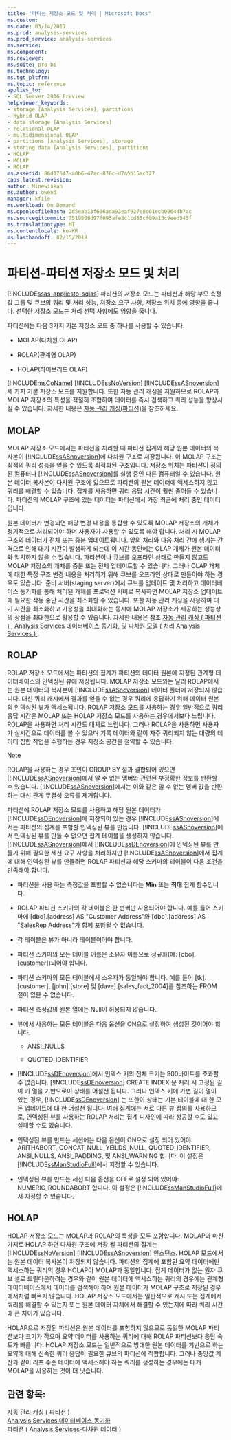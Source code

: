 ```yaml
---
title: "파티션 저장소 모드 및 처리 | Microsoft Docs"
ms.custom: 
ms.date: 03/14/2017
ms.prod: analysis-services
ms.prod_service: analysis-services
ms.service: 
ms.component: 
ms.reviewer: 
ms.suite: pro-bi
ms.technology: 
ms.tgt_pltfrm: 
ms.topic: reference
applies_to:
- SQL Server 2016 Preview
helpviewer_keywords:
- storage [Analysis Services], partitions
- hybrid OLAP
- data storage [Analysis Services]
- relational OLAP
- multidimensional OLAP
- partitions [Analysis Services], storage
- storing data [Analysis Services], partitions
- HOLAP
- MOLAP
- ROLAP
ms.assetid: 86d17547-a0b6-47ac-876c-d7a5b15ac327
caps.latest.revision: 
author: Minewiskan
ms.author: owend
manager: kfile
ms.workload: On Demand
ms.openlocfilehash: 2d5eab13f606ada93eaf927e8c01ecb09644b7ac
ms.sourcegitcommit: 7519508d97f095afe3c1cd85cf09a13c9eed345f
ms.translationtype: MT
ms.contentlocale: ko-KR
ms.lasthandoff: 02/15/2018
---
```

# <a name="partitions---partition-storage-modes-and-processing"></a>파티션-파티션 저장소 모드 및 처리
[!INCLUDE[ssas-appliesto-sqlas](../../includes/ssas-appliesto-sqlas.md)]
파티션의 저장소 모드는 파티션과 해당 부모 측정값 그룹 및 큐브의 쿼리 및 처리 성능, 저장소 요구 사항, 저장소 위치 등에 영향을 줍니다. 선택한 저장소 모드는 처리 선택 사항에도 영향을 줍니다.  
  
 파티션에는 다음 3가지 기본 저장소 모드 중 하나를 사용할 수 있습니다.  
  
-   MOLAP(다차원 OLAP)  
  
-   ROLAP(관계형 OLAP)  
  
-   HOLAP(하이브리드 OLAP)  
  
 [!INCLUDE[msCoName](../../includes/msconame-md.md)] [!INCLUDE[ssNoVersion](../../includes/ssnoversion-md.md)] [!INCLUDE[ssASnoversion](../../includes/ssasnoversion-md.md)] 세 가지 기본 저장소 모드를 지원합니다. 또한 자동 관리 캐싱을 지원하므로 ROLAP과 MOLAP 저장소의 특성을 적절히 조합하여 데이터를 즉시 검색하고 쿼리 성능을 향상시킬 수 있습니다. 자세한 내용은 [자동 관리 캐싱&#40;파티션&#41;](../../analysis-services/multidimensional-models-olap-logical-cube-objects/partitions-proactive-caching.md)을 참조하세요.  
  
## <a name="molap"></a>MOLAP  
 MOLAP 저장소 모드에서는 파티션을 처리할 때 파티션 집계와 해당 원본 데이터의 복사본이 [!INCLUDE[ssASnoversion](../../includes/ssasnoversion-md.md)]에 다차원 구조로 저장됩니다. 이 MOLAP 구조는 최적의 쿼리 성능을 얻을 수 있도록 최적화된 구조입니다. 저장소 위치는 파티션이 정의된 컴퓨터나 [!INCLUDE[ssASnoversion](../../includes/ssasnoversion-md.md)]를 실행 중인 다른 컴퓨터일 수 있습니다. 원본 데이터 복사본이 다차원 구조에 있으므로 파티션의 원본 데이터에 액세스하지 않고 쿼리를 해결할 수 있습니다. 집계를 사용하면 쿼리 응답 시간이 훨씬 줄어들 수 있습니다. 파티션의 MOLAP 구조에 있는 데이터는 파티션에서 가장 최근에 처리 중인 데이터입니다.  
  
 원본 데이터가 변경되면 해당 변경 내용을 통합할 수 있도록 MOLAP 저장소의 개체가 정기적으로 처리되어야 하며 사용자가 사용할 수 있도록 해야 합니다. 처리 시 MOLAP 구조의 데이터가 전체 또는 증분 업데이트됩니다. 앞의 처리와 다음 처리 간에 생기는 간격으로 인해 대기 시간이 발생하게 되는데 이 시간 동안에는 OLAP 개체가 원본 데이터와 일치하지 않을 수 있습니다. 파티션이나 큐브를 오프라인 상태로 만들지 않고도 MOLAP 저장소의 개체를 증분 또는 전체 업데이트할 수 있습니다. 그러나 OLAP 개체에 대한 특정 구조 변경 내용을 처리하기 위해 큐브를 오프라인 상태로 만들어야 하는 경우도 있습니다. 준비 서버(staging server)에서 큐브를 업데이트 및 처리하고 데이터베이스 동기화를 통해 처리된 개체를 프로덕션 서버로 복사하면 MOLAP 저장소 업데이트에 필요한 작동 중단 시간을 최소화할 수 있습니다. 또한 자동 관리 캐싱을 사용하여 대기 시간을 최소화하고 가용성을 최대화하는 동시에 MOLAP 저장소가 제공하는 성능상의 장점을 최대한으로 활용할 수 있습니다. 자세한 내용은 참조 [자동 관리 캐싱 &#40; 파티션 &#41; ](../../analysis-services/multidimensional-models-olap-logical-cube-objects/partitions-proactive-caching.md), [Analysis Services 데이터베이스 동기화](../../analysis-services/multidimensional-models/synchronize-analysis-services-databases.md), 및 [다차원 모델 &#40; 처리 Analysis Services &#41; ](../../analysis-services/multidimensional-models/processing-a-multidimensional-model-analysis-services.md).  
  
## <a name="rolap"></a>ROLAP  
 ROLAP 저장소 모드에서는 파티션의 집계가 파티션의 데이터 원본에 지정된 관계형 데이터베이스의 인덱싱된 뷰에 저장됩니다. MOLAP 저장소 모드와는 달리 ROLAP에서는 원본 데이터의 복사본이 [!INCLUDE[ssASnoversion](../../includes/ssasnoversion-md.md)] 데이터 폴더에 저장되지 않습니다. 대신 쿼리 캐시에서 결과를 얻을 수 없는 경우 쿼리에 응답하기 위해 데이터 원본의 인덱싱된 뷰가 액세스됩니다. ROLAP 저장소 모드를 사용하는 경우 일반적으로 쿼리 응답 시간은 MOLAP 또는 HOLAP 저장소 모드를 사용하는 경우에서보다 느립니다. ROLAP을 사용하면 처리 시간도 대체로 느립니다. 그러나 ROLAP을 사용하면 사용자가 실시간으로 데이터를 볼 수 있으며 기록 데이터와 같이 자주 쿼리되지 않는 대량의 데이터 집합 작업을 수행하는 경우 저장소 공간을 절약할 수 있습니다.  
  
> [!NOTE]  
>  ROLAP을 사용하는 경우 조인이 GROUP BY 절과 결합되어 있으면 [!INCLUDE[ssASnoversion](../../includes/ssasnoversion-md.md)]에서 알 수 없는 멤버와 관련된 부정확한 정보를 반환할 수 있습니다. [!INCLUDE[ssASnoversion](../../includes/ssasnoversion-md.md)]에서는 이와 같은 알 수 없는 멤버 값을 반환하는 대신 관계 무결성 오류를 제거합니다.  
  
 파티션에 ROLAP 저장소 모드를 사용하고 해당 원본 데이터가 [!INCLUDE[ssDEnoversion](../../includes/ssdenoversion-md.md)]에 저장되어 있는 경우 [!INCLUDE[ssASnoversion](../../includes/ssasnoversion-md.md)]에서는 파티션의 집계를 포함할 인덱싱된 뷰를 만듭니다. [!INCLUDE[ssASnoversion](../../includes/ssasnoversion-md.md)]에서 인덱싱된 뷰를 만들 수 없으면 집계 테이블을 생성하지 않습니다. [!INCLUDE[ssASnoversion](../../includes/ssasnoversion-md.md)]에서 [!INCLUDE[ssDEnoversion](../../includes/ssdenoversion-md.md)]에 인덱싱된 뷰를 만들기 위해 필요한 세션 요구 사항을 처리하지만 [!INCLUDE[ssASnoversion](../../includes/ssasnoversion-md.md)]에서 집계에 대해 인덱싱된 뷰를 만들려면 ROLAP 파티션과 해당 스키마의 테이블이 다음 조건을 만족해야 합니다.  
  
-   파티션을 사용 하는 측정값을 포함할 수 없습니다는 **Min** 또는 **최대** 집계 함수입니다.  
  
-   ROLAP 파티션 스키마의 각 테이블은 한 번씩만 사용되어야 합니다. 예를 들어 스키마에 [dbo].[address] AS "Customer Address"와 [dbo].[address] AS "SalesRep Address"가 함께 포함될 수 없습니다.  
  
-   각 테이블은 뷰가 아니라 테이블이어야 합니다.  
  
-   파티션 스키마의 모든 테이블 이름은 소유자 이름으로 정규화(예: [dbo].[customer])되어야 합니다.  
  
-   파티션 스키마의 모든 테이블에서 소유자가 동일해야 합니다. 예를 들어 [tk].[customer], [john].[store] 및 [dave].[sales_fact_2004]를 참조하는 FROM 절이 있을 수 없습니다.  
  
-   파티션 측정값의 원본 열에는 Null이 허용되지 않습니다.  
  
-   뷰에서 사용하는 모든 테이블은 다음 옵션을 ON으로 설정하여 생성된 것이어야 합니다.  
  
    -   ANSI_NULLS  
  
    -   QUOTED_IDENTIFIER  
  
-   [!INCLUDE[ssDEnoversion](../../includes/ssdenoversion-md.md)]에서 인덱스 키의 전체 크기는 900바이트를 초과할 수 없습니다. [!INCLUDE[ssDEnoversion](../../includes/ssdenoversion-md.md)] CREATE INDEX 문 처리 시 고정된 길이 키 열을 기반으로이 상태를 어설션 됩니다. 그러나 인덱스 키에 가변 길이 열이 있는 경우, [!INCLUDE[ssDEnoversion](../../includes/ssdenoversion-md.md)] 는 또한이 상태는 기본 테이블에 대 한 모든 업데이트에 대 한 어설션 됩니다. 여러 집계에는 서로 다른 뷰 정의를 사용하므로, 인덱싱된 뷰를 사용하는 ROLAP 처리는 집계 디자인에 따라 성공할 수도 있고 실패할 수도 있습니다.  
  
-   인덱싱된 뷰를 만드는 세션에는 다음 옵션이 ON으로 설정 되어 있어야: ARITHABORT, CONCAT_NULL_YEILDS_NULL, QUOTED_IDENTIFIER, ANSI_NULLS, ANSI_PADDING, 및 ANSI_WARNING 합니다. 이 설정은 [!INCLUDE[ssManStudioFull](../../includes/ssmanstudiofull-md.md)]에서 지정할 수 있습니다.  
  
-   인덱싱된 뷰를 만드는 세션 다음 옵션을 OFF로 설정 되어 있어야: NUMERIC_ROUNDABORT 합니다. 이 설정은 [!INCLUDE[ssManStudioFull](../../includes/ssmanstudiofull-md.md)]에서 지정할 수 있습니다.  
  
## <a name="holap"></a>HOLAP  
 HOLAP 저장소 모드는 MOLAP과 ROLAP의 특성을 모두 포함합니다. MOLAP과 마찬가지로 HOLAP 하면 다차원 구조에 저장 될 파티션의 집계는 [!INCLUDE[ssNoVersion](../../includes/ssnoversion-md.md)] [!INCLUDE[ssASnoversion](../../includes/ssasnoversion-md.md)] 인스턴스. HOLAP 모드에서는 원본 데이터 복사본이 저장되지 않습니다. 파티션의 집계에 포함된 요약 데이터에만 액세스하는 쿼리의 경우 HOLAP이 MOLAP과 동일합니다. 집계 데이터가 없는 원자 큐브 셀로 드릴다운하려는 경우와 같이 원본 데이터에 액세스하는 쿼리의 경우에는 관계형 데이터베이스에서 데이터를 검색해야 하며 원본 데이터가 MOLAP 구조로 저장된 경우에서처럼 빠르지 않습니다. HOLAP 저장소 모드에서는 일반적으로 캐시 또는 집계에서 쿼리를 해결할 수 있는지 또는 원본 데이터 자체에서 해결할 수 있는지에 따라 쿼리 시간에 큰 차이가 있습니다.  
  
 HOLAP으로 저장된 파티션은 원본 데이터를 포함하지 않으므로 동일한 MOLAP 파티션보다 크기가 작으며 요약 데이터를 사용하는 쿼리에 대해 ROLAP 파티션보다 응답 속도가 빠릅니다. HOLAP 저장소 모드는 일반적으로 방대한 원본 데이터를 기반으로 하는 요약에 대해 신속한 쿼리 응답이 필요한 큐브의 파티션에 적합합니다. 그러나 중앙값 계산과 같이 리프 수준 데이터에 액세스해야 하는 쿼리를 생성하는 경우에는 대개 MOLAP을 사용하는 것이 더 낫습니다.  
  
## <a name="see-also"></a>관련 항목:  
 [자동 관리 캐싱 &#40; 파티션 &#41;](../../analysis-services/multidimensional-models-olap-logical-cube-objects/partitions-proactive-caching.md)   
 [Analysis Services 데이터베이스 동기화](../../analysis-services/multidimensional-models/synchronize-analysis-services-databases.md)   
 [파티션 &#40; Analysis Services-다차원 데이터 &#41;](../../analysis-services/multidimensional-models-olap-logical-cube-objects/partitions-analysis-services-multidimensional-data.md)  
  
  
